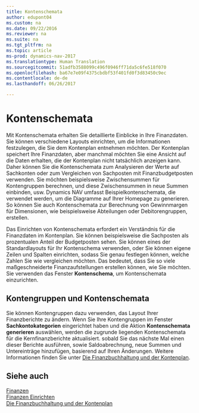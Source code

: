 ```yaml
---
title: Kontenschemata
author: edupont04
ms.custom: na
ms.date: 09/22/2016
ms.reviewer: na
ms.suite: na
ms.tgt_pltfrm: na
ms.topic: article
ms-prod: dynamics-nav-2017
ms.translationtype: Human Translation
ms.sourcegitcommit: 51adfb3588099c496f0946ff71da5c6fe518f070
ms.openlocfilehash: ba67e7e09f4375cbdbf53f401fd0f3d83450c9ec
ms.contentlocale: de-de
ms.lasthandoff: 06/26/2017

---
```


# <a name="account-schedules"></a>Kontenschemata
Mit Kontenschemata erhalten Sie detaillierte Einblicke in Ihre Finanzdaten. Sie können verschiedene Layouts einrichten, um die Informationen festzulegen, die Sie dem Kontenplan entnehmen möchten. Der Kontenplan speichert Ihre Finanzdaten, aber manchmal möchten Sie eine Ansicht auf die Daten erhalten, die der Kontenplan nicht tatsächlich anzeigen kann. Daher können Sie die Kontenschemata zum Analysieren der Werte auf Sachkonten oder zum Vergleichen von Sachposten mit Finanzbudgetposten verwenden.
Sie möchten beispielsweise Zwischensummen für Kontengruppen berechnen, und diese Zwischensummen in neue Summen einbinden, usw.
Dynamics NAV umfasst Beispielkontenschemata, die verwendet werden, um die Diagramme auf Ihrer Homepage zu generieren. So können Sie auch Kontenschemata zur Berechnung von Gewinnmargen für Dimensionen, wie beispielsweise Abteilungen oder Debitorengruppen, erstellen.  

Das Einrichten von Kontenschemata erfordert ein Verständnis für die Finanzdaten im Kontenplan.
Sie können beispielsweise die Sachposten als prozentualen Anteil der Budgetposten sehen.
Sie können eines der Standardlayouts für Ihr Kontenschema verwenden, oder Sie können eigene Zeilen und Spalten einrichten, sodass Sie genau festlegen können, welche Zahlen Sie wie vergleichen möchten.
Das bedeutet, dass Sie so viele maßgeschneiderte Finanzaufstellungen erstellen können, wie Sie möchten. Sie verwenden das Fenster **Kontenschema**, um Kontenschemata einzurichten.  

## <a name="account-categories-and-account-schedules"></a>Kontengruppen und Kontenschemata
Sie können Kontengruppen dazu verwenden, das Layout Ihrer Finanzberichte zu ändern. Wenn Sie Ihre Kontengruppen im Fenster **Sachkontokategorien** eingerichtet haben und die Aktion **Kontenschemata generieren** auswählen, werden die zugrunde liegenden Kontenschemata für die Kernfinanzberichte aktualisiert. sobald Sie das nächste Mal einen dieser Berichte ausführen, sowie Saldoabrechnung, neue Summen und Untereinträge hinzufügen, basierend auf Ihren Änderungen. Weitere Informationen finden Sie unter [Die Finanzbuchhaltung und der Kontenplan](finance-general-ledger.md).    
## <a name="see-also"></a>Siehe auch
[Finanzen](Finance.md)  
[Finanzen Einrichten](finance-setup-finance.md)  
[Die Finanzbuchhaltung und der Kontenplan](finance-general-ledger.md)  

